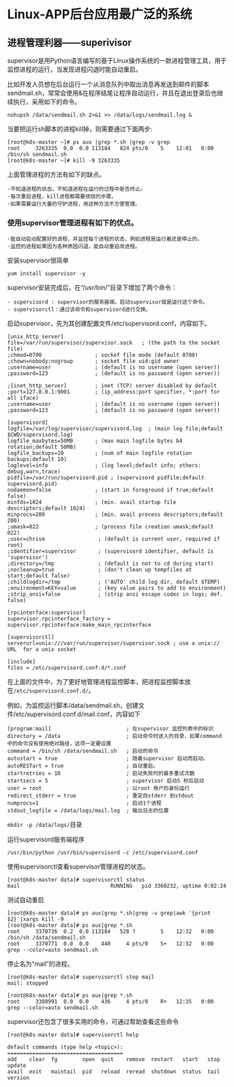 # Linux-APP后台应用最广泛的系统

## 进程管理利器——superivisor

supervisor是用Python语言编写的基于Linux操作系统的一款进程管理工具，用于监控进程的运行，当发现进程闪退时能自动重启。


比如开发人员想在后台运行一个从消息队列中取出消息再发送到邮件的脚本sendmail.sh，常常会使用&在程序结尾让程序自动运行，并且在退出登录后也继续执行，采用如下的命令。
``` 
nohupsh /data/sendmail.sh 2>&1 >> /data/logs/sendmail.log &
```

当要把运行sh脚本的进程kill掉，则需要通过下面两步:
``` 
[root@k8s-master ~]# ps aux |grep *.sh |grep -v grep 
root     3263335  0.0  0.0 113184   824 pts/0    S    12:01   0:00 /bin/sh sendmail.sh
[root@k8s-master ~]# kill -9 3263335
```

上面管理进程的方法有如下的缺点。
```
·不知道进程的状态，不知道进程在运行的过程中是否终止。
·每次重启进程，kill进程都需要烦琐的步骤。
·如果需要运行大量的守护进程，用这种方法不方便管理。
```


### 使用supervisor管理进程有如下的优点。
```
·能自动启动配置好的进程，并监控每个进程的状态，例如进程是运行着还是停止的。
·监控的进程如果因为各种原因闪退，能自动重启改进程。
```

安装supervisor很简单
``` 
yum install supervisor -y
```

supervisor安装完成后，在“/usr/bin/”目录下增加了两个命令：
```
· supervisord : supervisor的服务器端，启动supervisor就是运行这个命令。
· supervisorctl：通过该命令和supervisord进行交换。
```
启动supervisor，先为其创建配置文件/etc/supervisord.conf，内容如下。
``` 
[unix_http_server]
file=/var/run/supervisor/supervisor.sock   ; (the path to the socket file)
;chmod=0700                 ; sockef file mode (default 0700)
;chown=nobody:nogroup       ; socket file uid:gid owner
;username=user              ; (default is no username (open server))
;password=123               ; (default is no password (open server))

;[inet_http_server]         ; inet (TCP) server disabled by default
;port=127.0.0.1:9001        ; (ip_address:port specifier, *:port for all iface)
;username=user              ; (default is no username (open server))
;password=123               ; (default is no password (open server))

[supervisord]
logfile=/var/log/supervisor/supervisord.log  ; (main log file;default $CWD/supervisord.log)
logfile_maxbytes=50MB       ; (max main logfile bytes b4 rotation;default 50MB)
logfile_backups=10          ; (num of main logfile rotation backups;default 10)
loglevel=info               ; (log level;default info; others: debug,warn,trace)
pidfile=/var/run/supervisord.pid ; (supervisord pidfile;default supervisord.pid)
nodaemon=false              ; (start in foreground if true;default false)
minfds=1024                 ; (min. avail startup file descriptors;default 1024)
minprocs=200                ; (min. avail process descriptors;default 200)
;umask=022                  ; (process file creation umask;default 022)
;user=chrism                 ; (default is current user, required if root)
;identifier=supervisor       ; (supervisord identifier, default is 'supervisor')
;directory=/tmp              ; (default is not to cd during start)
;nocleanup=true              ; (don't clean up tempfiles at start;default false)
;childlogdir=/tmp            ; ('AUTO' child log dir, default $TEMP)
;environment=KEY=value       ; (key value pairs to add to environment)
;strip_ansi=false            ; (strip ansi escape codes in logs; def. false)

[rpcinterface:supervisor]
supervisor.rpcinterface_factory = supervisor.rpcinterface:make_main_rpcinterface

[supervisorctl]
serverurl=unix:///var/run/supervisor/supervisor.sock ; use a unix:// URL  for a unix socket

[include]
files = /etc/supervisord.conf.d/*.conf
```

在上面的文件中，为了更好地管理进程监控脚本，把进程监控脚本放在`/etc/supervisord.conf.d/`。

例如，为监控运行脚本/data/sendmail.sh，创建文件/etc/supervisord.conf.d/mail.conf，内容如下
``` 
[program:mail]                        ; 在supervisor 监控列表中的标识
directory = /data                     ; 启动命令时进入的目录，如果command 中的命令没有使用绝对路径，这项一定要设置
command = /bin/sh /data/sendmail.sh   ; 启动的命令
autostart = true                      ; 随着supervisor 启动而启动。
autoRESTart = true                    ; 自动重启。
startretries = 10                     ; 启动失败时的最多重试次数
startsecs = 5                         ; supervisor 启动5 秒后启动
user = root                           ; 以root 用户的身份运行
redirect_stderr = true                ; 重定向stderr 到stdout
numprocs=1                            ; 启动1个进程
stdout_logfile = /data/logs/mail.log  ; 输出日志的位置
```

`mkdir -p /data/logs/`目录

运行supervisord服务端程序
``` 
/usr/bin/python /usr/bin/supervisord -c /etc/supervisord.conf
```

使用supervisorctl查看supervisor管理进程的状态。
``` 
[root@k8s-master data]# supervisorctl status
mail                             RUNNING   pid 3360232, uptime 0:02:24
```

测试自动重启
``` 
[root@k8s-master data]# ps aux|grep *.sh|grep -v grep|awk '{print $2}'|xargs kill -9
[root@k8s-master data]# ps aux|grep *.sh
root     3370736  0.2  0.0 113184   528 ?        S    12:32   0:00 /bin/sh /data/sendmail.sh
root     3370771  0.0  0.0    440     4 pts/0    S+   12:32   0:00 grep --color=auto sendmail.sh
```

停止名为“mail”的进程。
``` 
[root@k8s-master data]# supervisorctl stop mail
mail: stopped

[root@k8s-master data]# ps aux|grep *.sh
root     3380991  0.0  0.0    436     4 pts/0    R+   12:35   0:00 grep --color=auto sendmail.sh
```

supervisor还包含了很多实用的命令，可通过帮助查看这些命令
``` 
[root@k8s-master data]# supervisorctl help

default commands (type help <topic>):
=====================================
add    clear  fg        open  quit    remove  restart   start   stop  update 
avail  exit   maintail  pid   reload  reread  shutdown  status  tail  version
```


